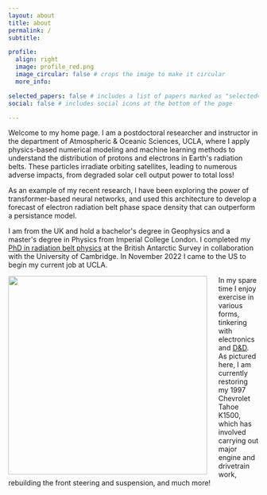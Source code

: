 ```yaml
---
layout: about
title: about
permalink: /
subtitle: 

profile:
  align: right
  image: profile_red.png
  image_circular: false # crops the image to make it circular
  more_info:

selected_papers: false # includes a list of papers marked as "selected={true}"
social: false # includes social icons at the bottom of the page

---
```

Welcome to my home page. I am a postdoctoral researcher and instructor in the department of Atmospheric & Oceanic Sciences, UCLA, where I apply physics-based numerical modeling and machine learning methods to understand the distribution of protons and electrons in Earth's radiation belts. These particles irradiate orbiting satellites, leading to numerous adverse impacts, from degraded solar cell output power to total loss!

As an example of my recent research, I have been exploring the power of transformer-based neural networks, and used this architecture to develop a forecast of electron radiation belt phase space density that can outperform a persistance model.

I am from the UK and hold a bachelor's degree in Geophysics and a master's degree in Physics from Imperial College London. I completed my [PhD in radiation belt physics](https://nora.nerc.ac.uk/id/eprint/532209/) at the British Antarctic Survey in collaboration with the University of Cambridge. In November 2022 I came to the US to begin my current job at UCLA.

<img src="assets/img/chev_bw.png" width="400" align="left" style="padding-right: 20px; display: block; border: none;">

In my spare time I enjoy exercise in various forms, tinkering with electronics and [D&D](https://www.dndbeyond.com/). As pictured here, I am currently restoring my 1997 Chevrolet Tahoe K1500, which has involved carrying out major engine and drivetrain work, rebuilding the front steering and suspension, and much more! 


